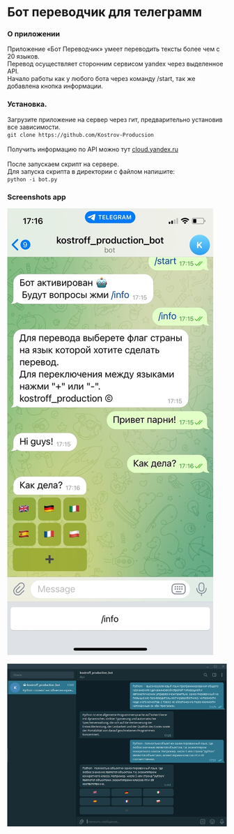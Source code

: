 # Бот переводчик для телеграмм
### О приложении
Приложение «Бот Переводчик» умеет переводить тексты более чем с 20 языков.<br>
Перевод осуществляет сторонним сервисом yandex через выделенное API.<br>
Начало работы как у любого бота через команду /start, так же добавлена кнопка информации.<br>
### Установка.
Загрузите приложение на сервер через гит, предварительно установив все зависимости.<br>
`git clone https://github.com/Kostrov-Producsion`
<br>
<br>
Получить информацию по API можно тут [cloud.yandex.ru](https://cloud.yandex.ru/docs/translate/quickstart)
<br>
<br>
После запускаем скрипт на сервере.<br>
Для запуска скрипта в директории с файлом напишите:<br>
`python -i bot.py`
### Screenshots app
![400X600](screenshots/bot_cell_phone.jpg) &nbsp;&nbsp;&nbsp;&nbsp;&nbsp;&nbsp;&nbsp;&nbsp;&nbsp;&nbsp; ![alt text](screenshots/bot_desk.jpg)
